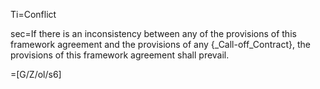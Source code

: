 Ti=Conflict

sec=If there is an inconsistency between any of the provisions of this framework agreement and the provisions of any {_Call-off_Contract}, the provisions of this framework agreement shall prevail.

=[G/Z/ol/s6]
